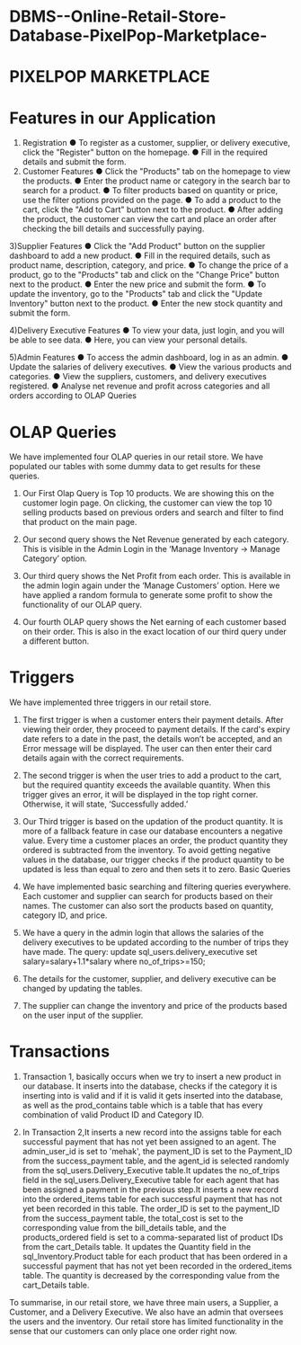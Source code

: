 # DBMS--Online-Retail-Store-Database-PixelPop-Marketplace-

# PIXELPOP MARKETPLACE
# Features in our Application 
1) Registration
● To register as a customer, supplier, or delivery executive, click the "Register" button on the homepage.
● Fill in the required details and submit the form.
2) Customer Features
● Click the "Products" tab on the homepage to view the products.
● Enter the product name or category in the search bar to search for a
product.
● To filter products based on quantity or price, use the filter options provided
on the page.
● To add a product to the cart, click the "Add to Cart" button next to the
product.
● After adding the product, the customer can view the cart and place an order
after checking the bill details and successfully paying.


3)Supplier Features
● Click the "Add Product" button on the supplier dashboard to add a new product.
● Fill in the required details, such as product name, description, category, and price.
● To change the price of a product, go to the "Products" tab and click on the "Change Price" button next to the product.
● Enter the new price and submit the form.
● To update the inventory, go to the "Products" tab and click the "Update
Inventory" button next to the product.
● Enter the new stock quantity and submit the form.

4)Delivery Executive Features
● To view your data, just login, and you will be able to see data.
● Here, you can view your personal details.

5)Admin Features
● To access the admin dashboard, log in as an admin.
● Update the salaries of delivery executives.
● View the various products and categories.
● View the suppliers, customers, and delivery executives registered.
● Analyse net revenue and profit across categories and all orders according to
OLAP Queries
  
# OLAP Queries
We have implemented four OLAP queries in our retail store. We have populated our tables with some dummy data to get results for these queries.
1) Our First Olap Query is Top 10 products. We are showing this on the customer login page. On clicking, the customer can view the top 10 selling products based on previous orders and search and filter to find that product on the main page.
  2) Our second query shows the Net Revenue generated by each category. This is visible in the Admin Login in the ‘Manage Inventory -> Manage Category’ option.
 3) Our third query shows the Net Profit from each order. This is available in the admin login again under the ‘Manage Customers’ option. Here we have applied a random formula to generate some profit to show the functionality of our OLAP query.
 
 4) Our fourth OLAP query shows the Net earning of each customer based on their order. This is also in the exact location of our third query under a different button.
 
# Triggers
We have implemented three triggers in our retail store.
1) The first trigger is when a customer enters their payment details. After viewing their
order, they proceed to payment details. If the card's expiry date refers to a date in the past, the details won’t be accepted, and an Error message will be displayed. The user can then enter their card details again with the correct requirements.
  2) The second trigger is when the user tries to add a product to the cart, but the required quantity exceeds the available quantity. When this trigger gives an error, it will be displayed in the top right corner. Otherwise, it will state, ‘Successfully added.’
 
 3) Our Third trigger is based on the updation of the product quantity. It is more of a fallback feature in case our database encounters a negative value. Every time a customer places an order, the product quantity they ordered is subtracted from the inventory. To avoid getting negative values in the database, our trigger checks if the product quantity to be updated is less than equal to zero and then sets it to zero.
Basic Queries
1) We have implemented basic searching and filtering queries everywhere. Each customer and supplier can search for products based on their names. The customer can also sort the products based on quantity, category ID, and price.
2) We have a query in the admin login that allows the salaries of the delivery executives to be updated according to the number of trips they have made.
The query: update sql_users.delivery_executive set salary=salary+1.1*salary where no_of_trips>=150;
3) The details for the customer, supplier, and delivery executive can be changed by updating the tables.
4) The supplier can change the inventory and price of the products based on the user input of the supplier.
  
# Transactions
1) Transaction 1, basically occurs when we try to insert a new product in our database. It inserts into the database, checks if the category it is inserting into is valid and if it is valid it gets inserted into the database, as well as the prod_contains table which is a table that has every combination of valid Product ID and Category ID.

2) In Transaction 2,It inserts a new record into the assigns table for each successful payment that has not yet been assigned to an agent. The admin_user_id is set to 'mehak', the payment_ID is set to the Payment_ID from the success_payment table, and the agent_id is selected randomly from the sql_users.Delivery_Executive table.It updates the no_of_trips field in the sql_users.Delivery_Executive table for each agent that has been assigned a payment in the previous step.It inserts a new record into the ordered_items table for each successful payment that has not yet been recorded in this table. The order_ID is set to the payment_ID from the success_payment table, the total_cost is set to the corresponding value from the bill_details table, and the products_ordered field is set to a comma-separated list of product IDs from the cart_Details table. It updates the Quantity field in the sql_Inventory.Product table for each product that has been ordered in a successful payment that has not yet been recorded in the ordered_items table. The quantity is decreased by the corresponding value from the cart_Details table.
 


To summarise, in our retail store, we have three main users, a Supplier, a Customer, and a Delivery Executive. We also have an admin that oversees the users and the inventory. Our retail store has limited functionality in the sense that our customers can only place one order right now.
